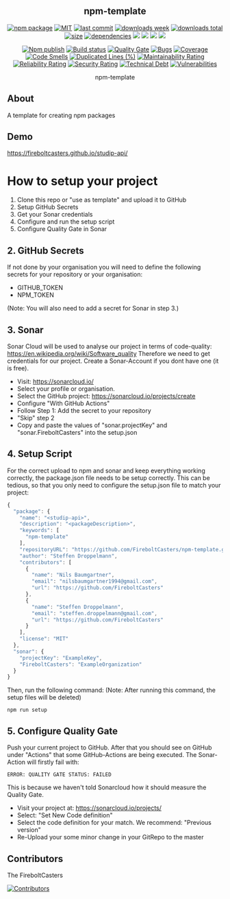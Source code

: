 <h2 align="center">
    npm-template
</h2>

<p align="center">
  <a href="https://badge.fury.io/js/studip-api.svg"><img src="https://badge.fury.io/js/studip-api.svg" alt="npm package" /></a>
  <a href="https://img.shields.io/github/license/FireboltCasters/studip-api"><img src="https://img.shields.io/github/license/FireboltCasters/studip-api" alt="MIT" /></a>
  <a href="https://img.shields.io/github/last-commit/FireboltCasters/studip-api?logo=git"><img src="https://img.shields.io/github/last-commit/FireboltCasters/studip-api?logo=git" alt="last commit" /></a>
  <a href="https://www.npmjs.com/package/studip-api"><img src="https://img.shields.io/npm/dm/studip-api.svg" alt="downloads week" /></a>
  <a href="https://www.npmjs.com/package/studip-api"><img src="https://img.shields.io/npm/dt/studip-api.svg" alt="downloads total" /></a>
  <a href="https://github.com/FireboltCasters/studip-api"><img src="https://shields.io/github/languages/code-size/FireboltCasters/studip-api" alt="size" /></a>
  <a href="https://david-dm.org/FireboltCasters/studip-api"><img src="https://david-dm.org/FireboltCasters/studip-api/status.svg" alt="dependencies" /></a>
  <a href="https://app.fossa.com/projects/git%2Bgithub.com%2FFireboltCasters%2Fstudip-api?ref=badge_shield" alt="FOSSA Status"><img src="https://app.fossa.com/api/projects/git%2Bgithub.com%2FFireboltCasters%2Fstudip-api.svg?type=shield"/></a>
  <a href="https://github.com/google/gts" alt="Google TypeScript Style"><img src="https://img.shields.io/badge/code%20style-google-blueviolet.svg"/></a>
  <a href="https://shields.io/" alt="Google TypeScript Style"><img src="https://img.shields.io/badge/uses-TypeScript-blue.svg"/></a>
  <a href="https://github.com/marketplace/actions/lint-action"><img src="https://img.shields.io/badge/uses-Lint%20Action-blue.svg"/></a>
</p>

<p align="center">
  <a href="https://github.com/FireboltCasters/studip-api/actions/workflows/npmPublish.yml"><img src="https://github.com/FireboltCasters/studip-api/actions/workflows/npmPublish.yml/badge.svg" alt="Npm publish" /></a>
  <a href="https://github.com/FireboltCasters/studip-api/actions/workflows/linter.yml"><img src="https://github.com/FireboltCasters/studip-api/actions/workflows/linter.yml/badge.svg" alt="Build status" /></a>
  <a href="https://sonarcloud.io/dashboard?id=FireboltCasters_studip-api"><img src="https://sonarcloud.io/api/project_badges/measure?project=FireboltCasters_studip-api&metric=alert_status" alt="Quality Gate" /></a>
  <a href="https://sonarcloud.io/dashboard?id=FireboltCasters_studip-api"><img src="https://sonarcloud.io/api/project_badges/measure?project=FireboltCasters_studip-api&metric=bugs" alt="Bugs" /></a>
  <a href="https://sonarcloud.io/dashboard?id=FireboltCasters_studip-api"><img src="https://sonarcloud.io/api/project_badges/measure?project=FireboltCasters_studip-api&metric=coverage" alt="Coverage" /></a>
  <a href="https://sonarcloud.io/dashboard?id=FireboltCasters_studip-api"><img src="https://sonarcloud.io/api/project_badges/measure?project=FireboltCasters_studip-api&metric=code_smells" alt="Code Smells" /></a>
  <a href="https://sonarcloud.io/dashboard?id=FireboltCasters_studip-api"><img src="https://sonarcloud.io/api/project_badges/measure?project=FireboltCasters_studip-api&metric=duplicated_lines_density" alt="Duplicated Lines (%)" /></a>
  <a href="https://sonarcloud.io/dashboard?id=FireboltCasters_studip-api"><img src="https://sonarcloud.io/api/project_badges/measure?project=FireboltCasters_studip-api&metric=sqale_rating" alt="Maintainability Rating" /></a>
  <a href="https://sonarcloud.io/dashboard?id=FireboltCasters_studip-api"><img src="https://sonarcloud.io/api/project_badges/measure?project=FireboltCasters_studip-api&metric=reliability_rating" alt="Reliability Rating" /></a>
  <a href="https://sonarcloud.io/dashboard?id=FireboltCasters_studip-api"><img src="https://sonarcloud.io/api/project_badges/measure?project=FireboltCasters_studip-api&metric=security_rating" alt="Security Rating" /></a>
  <a href="https://sonarcloud.io/dashboard?id=FireboltCasters_studip-api"><img src="https://sonarcloud.io/api/project_badges/measure?project=FireboltCasters_studip-api&metric=sqale_index" alt="Technical Debt" /></a>
  <a href="https://sonarcloud.io/dashboard?id=FireboltCasters_studip-api"><img src="https://sonarcloud.io/api/project_badges/measure?project=FireboltCasters_studip-api&metric=vulnerabilities" alt="Vulnerabilities" /></a>
</p>

<p align="center">
    npm-template
</p>

## About

A template for creating npm packages

## Demo

https://fireboltcasters.github.io/studip-api/

# How to setup your project

1. Clone this repo or "use as template" and upload it to GitHub
2. Setup GitHub Secrets
2. Get your Sonar credentials
3. Configure and run the setup script
4. Configure Quality Gate in Sonar


## 2. GitHub Secrets

If not done by your organisation you will need to define the following secrets for your repository or your organisation:
- GITHUB_TOKEN
- NPM_TOKEN

(Note: You will also need to add a secret for Sonar in step 3.)


## 3. Sonar

Sonar Cloud will be used to analyse our project in terms of code-quality: https://en.wikipedia.org/wiki/Software_quality
Therefore we need to get credentials for our project. Create a Sonar-Account if you dont have one (it is free).

- Visit: https://sonarcloud.io/
- Select your profile or organisation.
- Select the GitHub project: https://sonarcloud.io/projects/create
- Configure "With GitHub Actions"
- Follow Step 1: Add the secret to your repository
- "Skip" step 2
- Copy and paste the values of "sonar.projectKey" and "sonar.FireboltCasters" into the setup.json


## 4. Setup Script

For the correct upload to npm and sonar and keep everything working correctly, the package.json file needs to be setup correctly. This can be tedious, so that you only need to configure the setup.json file to match your project:

```javascript
{
  "package": {
    "name": "<studip-api>",
    "description": "<packageDescription>",
    "keywords": [
      "npm-template"
    ],
    "repositoryURL": "https://github.com/FireboltCasters/npm-template.git",
    "author": "Steffen Droppelmann",
    "contributors": [
      {
        "name": "Nils Baumgartner",
        "email": "nilsbaumgartner1994@gmail.com",
        "url": "https://github.com/FireboltCasters"
      },
      {
        "name": "Steffen Droppelmann",
        "email": "steffen.droppelmann@gmail.com",
        "url": "https://github.com/FireboltCasters"
      }
    ],
    "license": "MIT"
  },
  "sonar": {
    "projectKey": "ExampleKey",
    "FireboltCasters": "ExampleOrganization"
  }
}
```

Then, run the following command:
(Note: After running this command, the setup files will be deleted)

```
npm run setup
```

## 5. Configure Quality Gate

Push your current project to GitHub. After that you should see on GitHub under "Actions" that some GitHub-Actions are being executed. The Sonar-Action will firstly fail with:
```
ERROR: QUALITY GATE STATUS: FAILED
```
This is because we haven't told Sonarcloud how it should measure the Quality Gate.

- Visit your project at: https://sonarcloud.io/projects/
- Select: "Set New Code definition"
- Select the code definition for your match. We recommend: "Previous version"
- Re-Upload your some minor change in your GitRepo to the master


## Contributors

The FireboltCasters

<a href="https://github.com/FireboltCasters/studip-api"><img src="https://contrib.rocks/image?repo=FireboltCasters/studip-api" alt="Contributors" /></a>
